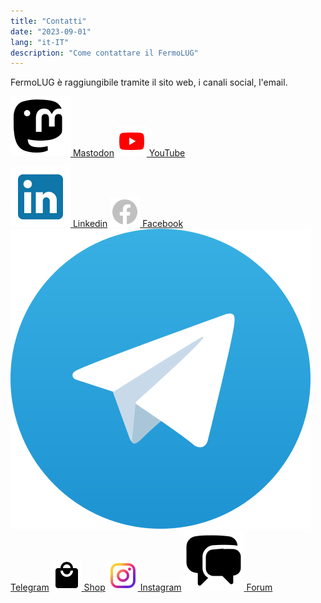```yaml
---
title: "Contatti"
date: "2023-09-01"
lang: "it-IT"
description: "Come contattare il FermoLUG"
---
```


FermoLUG è raggiungibile tramite il sito web, i canali social, l'email.

[![Mastodon](img/mastodon.svg) Mastodon](https://mastodon.uno/@FermoLUG)
[![YouTube](img/youtube.svg) YouTube](http://www.youtube.com/fermolug)

[![LinkedIn](img/linkedin.svg) Linkedin](https://www.linkedin.com/company/90247995/)
[![Facebook](img/facebook.svg) Facebook](https://www.facebook.com/groups/122545737792)
[![Telegram](img/telegram.svg) Telegram](https://telegram.me/joinchat/BOvQVj6QT9vxgWGlPrRYNA)
[![Shop](img/shopping.svg) Shop](https://shop.spreadshirt.it/FermoLUG/)
[![Instagram](img/instagram.svg) Instagram](https://instagram.com/fermolug)
[![Forum](img/chat.svg) Forum](https://groups.google.com/forum/?nomobile=true#!forum/fermolugml/join)

